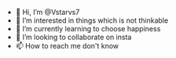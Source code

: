 - 👋 Hi, I’m @Vstarvs7
- 👀 I’m interested in things which is not thinkable
- 🌱 I’m currently learning to choose happiness
- 💞️ I’m looking to collaborate on insta
- 📫 How to reach me don't know

<!---
Vstarvs7/Vstarvs7 is a ✨ special ✨ repository because its `README.md` (this file) appears on your GitHub profile.
You can click the Preview link to take a look at your changes.
--->

